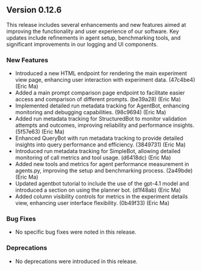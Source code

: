 ## Version 0.12.6

This release includes several enhancements and new features aimed at improving the functionality and user experience of our software. Key updates include refinements in agent setup, benchmarking tools, and significant improvements in our logging and UI components.

### New Features

- Introduced a new HTML endpoint for rendering the main experiment view page, enhancing user interaction with experiment data. (47c4be4) (Eric Ma)
- Added a main prompt comparison page endpoint to facilitate easier access and comparison of different prompts. (be39a28) (Eric Ma)
- Implemented detailed run metadata tracking for AgentBot, enhancing monitoring and debugging capabilities. (98c9694) (Eric Ma)
- Added run metadata tracking for StructuredBot to monitor validation attempts and outcomes, improving reliability and performance insights. (5f57e63) (Eric Ma)
- Enhanced QueryBot with run metadata tracking to provide detailed insights into query performance and efficiency. (3849731) (Eric Ma)
- Introduced run metadata tracking for SimpleBot, allowing detailed monitoring of call metrics and tool usage. (d6418dc) (Eric Ma)
- Added new tools and metrics for agent performance measurement in agents.py, improving the setup and benchmarking process. (2a49bde) (Eric Ma)
- Updated agentbot tutorial to include the use of the gpt-4.1 model and introduced a section on using the planner bot. (d1f48ab) (Eric Ma)
- Added column visibility controls for metrics in the experiment details view, enhancing user interface flexibility. (0b49f33) (Eric Ma)

### Bug Fixes

- No specific bug fixes were noted in this release.

### Deprecations

- No deprecations were introduced in this release.
